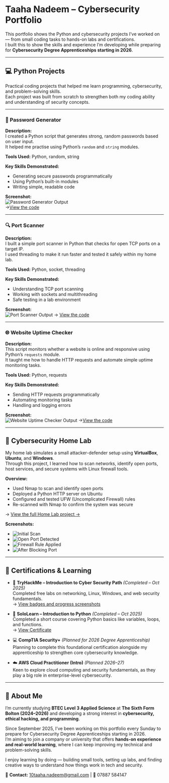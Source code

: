 # Taaha Nadeem – Cybersecurity Portfolio
This portfolio shows the Python and cybersecurity projects I’ve worked on — from small coding tasks to hands-on labs and certifications.  
I built this to show the skills and experience I’m developing while preparing for **Cybersecurity Degree Apprenticeships starting in 2026**.

---

## 💻 Python Projects

Practical coding projects that helped me learn programming, cybersecurity, and problem-solving skills.  
Each project was built from scratch to strengthen both my coding ability and understanding of security concepts.

---

### 🔑 Password Generator
**Description:**  
I created a Python script that generates strong, random passwords based on user input.  
It helped me practise using Python’s `random` and `string` modules.

**Tools Used:** Python, random, string  

**Key Skills Demonstrated:**
- Generating secure passwords programmatically  
- Using Python’s built-in modules  
- Writing simple, readable code  

**Screenshot:**  
![Password Generator Output](./screenshots/password_generator_output.png)  
→[View the code](./python-projects/password_generator.py)

---

### 🔍 Port Scanner
**Description:**  
I built a simple port scanner in Python that checks for open TCP ports on a target IP.  
I used threading to make it run faster and tested it safely within my home lab.

**Tools Used:** Python, socket, threading  

**Key Skills Demonstrated:**
- Understanding TCP port scanning  
- Working with sockets and multithreading  
- Safe testing in a lab environment  

**Screenshot:**  
![Port Scanner Output](screenshots/port_scanner_output.png)
→ [View the code](python-projects/port-scanner.py)

---

### 🌐 Website Uptime Checker
**Description:**  
This script monitors whether a website is online and responsive using Python’s `requests` module.  
It taught me how to handle HTTP requests and automate simple uptime monitoring tasks.

**Tools Used:** Python, requests  

**Key Skills Demonstrated:**
- Sending HTTP requests programmatically  
- Automating monitoring tasks  
- Handling and logging errors  

**Screenshot:**  
![Website Uptime Checker Output](screenshots/website_uptime_checker_output.png)
→[View the code](python-projects/python_website_uptime_checker2.py)

---

## 🧪 Cybersecurity Home Lab

My home lab simulates a small attacker-defender setup using **VirtualBox**, **Ubuntu**, and **Windows**.  
Through this project, I learned how to scan networks, identify open ports, host services, and secure systems with Linux firewall tools.

**Overview:**
- Used Nmap to scan and identify open ports  
- Deployed a Python HTTP server on Ubuntu  
- Configured and tested UFW (Uncomplicated Firewall) rules  
- Re-scanned with Nmap to confirm the system was secure  

→ [View the full Home Lab project →](home_lab/README.md)

**Screenshots:**  
- ![Initial Scan](screenshots/nmap_initial.png)
- ![Open Port Detected](screenshots/nmap_with_http8000.png)
- ![Firewall Rule Applied](screenshots/ufw_status.png)
- ![After Blocking Port](screenshots/nmap_after_ufw_block.png)
---

## 📜 Certifications & Learning

- 🔐 **TryHackMe – Introduction to Cyber Security Path** *(Completed – Oct 2025)*  
  Completed free labs on networking, Linux, Windows, and web security fundamentals.  
  → [View badges and progress screenshots](./tryhackme/)

- 🐍 **SoloLearn – Introduction to Python** *(Completed – Oct 2025)*  
  Completed a short course covering Python basics like variables, loops, and functions.  
  → [View Certificate](./certifications/sololearn-intro-to-python.pdf)

- 💻 **CompTIA Security+** *(Planned for 2026 Degree Apprenticeship)*  
  Planning to complete this foundational certification alongside my apprenticeship to strengthen core cybersecurity knowledge.

- ☁️ **AWS Cloud Practitioner (Intro)** *(Planned 2026–27)*  
  Keen to explore cloud computing and security fundamentals, as they play a big role in enterprise-level cybersecurity.

---

## 👤 About Me

I’m currently studying **BTEC Level 3 Applied Science** at **The Sixth Form Bolton (2024–2026)** and developing a strong interest in **cybersecurity, ethical hacking, and programming**.  

Since September 2025, I’ve been working on this portfolio every Sunday to prepare for Cybersecurity Degree Apprenticeships starting in 2026.  
I’m aiming to join a company or university that offers **hands-on experience and real-world learning**, where I can keep improving my technical and problem-solving skills.

I enjoy learning by doing — building small tools, setting up labs, and finding creative ways to understand how things work in tech and security.

📩 **Contact:** [10taaha.nadeem@gmail.com](mailto:10taaha.nadeem@gmail.com) | 📱 07887 584147
